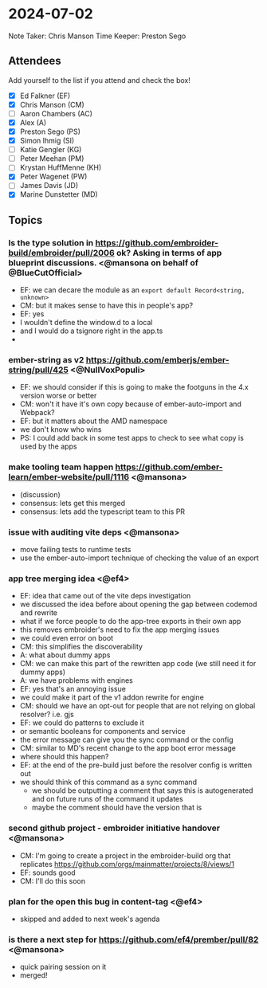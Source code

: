 # 2024-07-02

Note Taker: Chris Manson
Time Keeper: Preston Sego

## Attendees

Add yourself to the list if you attend and check the box!

- [x] Ed Falkner (EF)
- [x] Chris Manson (CM)
- [ ] Aaron Chambers (AC)
- [x] Alex (A)
- [x] Preston Sego (PS)
- [x] Simon Ihmig (SI)
- [ ] Katie Gengler (KG)
- [ ] Peter Meehan (PM)
- [ ] Krystan HuffMenne (KH)
- [x] Peter Wagenet (PW)
- [ ] James Davis (JD)
- [x] Marine Dunstetter (MD)

## Topics

### Is the type solution in https://github.com/embroider-build/embroider/pull/2006 ok? Asking in terms of app blueprint discussions. <@mansona on behalf of @BlueCutOfficial>

- EF: we can decare the module as an `export default Record<string, unknown>`
- CM: but it makes sense to have this in people's app?
- EF: yes
- I wouldn't define the window.d to a local
- and I would do a tsignore right in the app.ts
- 

### ember-string as v2 https://github.com/emberjs/ember-string/pull/425 <@NullVoxPopuli>

- EF: we should consider if this is going to make the footguns in the 4.x version worse or better
- CM: won't it have it's own copy because of ember-auto-import and Webpack?
- EF: but it matters about the AMD namespace
- we don't know who wins
- PS: I could add back in some test apps to check to see what copy is used by the apps

### make tooling team happen https://github.com/ember-learn/ember-website/pull/1116 <@mansona>

- (discussion)
- consensus: lets get this merged
- consensus: lets add the typescript team to this PR


### issue with auditing vite deps <@mansona>

- move failing tests to runtime tests
- use the ember-auto-import technique of checking the value of an export

### app tree merging idea <@ef4>

- EF: idea that came out of the vite deps investigation
- we discussed the idea before about opening the gap between codemod and rewrite
- what if we force people to do the app-tree exports in their own app
- this removes embroider's need to fix the app merging issues
- we could even error on boot
- CM: this simplifies the discoverability
- A: what about dummy apps
- CM: we can make this part of the rewritten app code (we still need it for dummy apps)
- A: we have problems with engines
- EF: yes that's an annoying issue
- we could make it part of the v1 addon rewrite for engine 
- CM: should we have an opt-out for people that are not relying on global resolver? i.e. gjs
- EF: we could do patterns to exclude it 
- or semantic booleans for components and service
- the error message can give you the sync command or the config
- CM: similar to MD's recent change to the app boot error message
- where should this happen?
- EF: at the end of the pre-build just before the resolver config is written out
- we should think of this command as a sync command 
  - we should be outputting a comment that says this is autogenerated and on future runs of the command it updates
  - maybe the comment should have the version that is 

### second github project - embroider initiative handover <@mansona> 

- CM: I'm going to create a project in the embroider-build org that replicates https://github.com/orgs/mainmatter/projects/8/views/1
- EF: sounds good
- CM: I'll do this soon


### plan for the open this bug in content-tag <@ef4>

- skipped and added to next week's agenda


### is there a next step for https://github.com/ef4/prember/pull/82 <@mansona>

- quick pairing session on it
- merged!